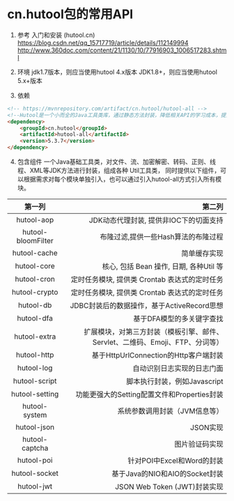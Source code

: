 # cn.hutool包的常用API
1. 参考
入门和安装 (hutool.cn)
https://blog.csdn.net/qq_15717719/article/details/112149994 http://www.360doc.com/content/21/1130/10/77916903_1006517283.shtml

2. 环境
jdk1.7版本，则应当使用hutool 4.x版本 JDK1.8+，则应当使用hutool 5.x+版本
3. 依赖
```html
<!-- https://mvnrepository.com/artifact/cn.hutool/hutool-all --> 
<!--Hutool是一个小而全的Java工具类库，通过静态方法封装，降低相关API的学习成本，提高工作效率， 使Java拥有函数式语言般的优雅。-->
<dependency>
    <groupId>cn.hutool</groupId>
    <artifactId>hutool-all</artifactId>
    <version>5.3.7</version>
</dependency>

```
4. 包含组件
一个Java基础工具类，对文件、流、加密解密、转码、正则、线程、XML等JDK方法进行封装，组成各种 Util工具类， 
同时提供以下组件，可以根据需求对每个模块单独引入，也可以通过引入hutool-all方式引入所有模块。

|        第一列         |                                             第二列 |
|:------------------:|------------------------------------------------:|
|     hutool-aop     |                         JDK动态代理封装, 提供非IOC下的切面支持 |
| hutool-bloomFilter |                            布隆过滤,提供一些Hash算法的布隆过程 |
|    hutool-cache    |                                          简单缓存实现 |
|    hutool-core     |                    核心, 包括 Bean 操作, 日期, 各种Util 等 |
|    hutool-cron     |                    定时任务模块, 提供类 Crontab 表达式的定时任务 |
|   hutool-crypto    |                    定时任务模块, 提供类 Crontab 表达式的定时任务 |
|     hutool-db      |                  	JDBC封装后的数据操作，基于ActiveRecord思想 |
|     hutool-dfa     |                                 	基于DFA模型的多关键字查找 |
|    hutool-extra    | 	扩展模块，对第三方封装（模板引擎、邮件、Servlet、二维码、Emoji、FTP、分词等） |
|    hutool-http     |                  	基于HttpUrlConnection的Http客户端封装 |
|     hutool-log     |                                  	自动识别日志实现的日志门面 |
|   hutool-script    |                            	脚本执行封装，例如Javascript |
|   hutool-setting   |                 	功能更强大的Setting配置文件和Properties封装 |
|   hutool-system    |                               	系统参数调用封装（JVM信息等） |
|    hutool-json     |                                         	JSON实现 |
|   hutool-captcha   |                                        	图片验证码实现 |
|     hutool-poi     |                            	针对POI中Excel和Word的封装 |
|   hutool-socket    |                        	基于Java的NIO和AIO的Socket封装 |
|     hutool-jwt     |                       	JSON Web Token (JWT)封装实现 |


